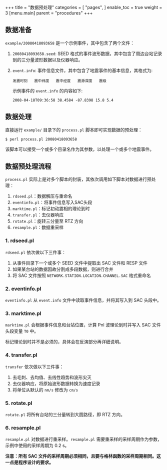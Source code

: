+++
title = "数据预处理"
categories = [
    "pages",
]
enable_toc = true
weight = 3
[menu.main]
parent = "procedures"
+++

## 数据准备

`example/20080418093658` 是一个示例事件，其中包含了两个文件：

<!--more-->
1.  `20080418093658.seed`:  SEED 格式的事件波形数据，其中包含了周边台站记录到的三分量波形数据以及仪器响应。
2.  `event.info`: 事件信息文件，其中包含了地震事件的基本信息，其格式为:

        发震时刻   震中纬度   震中经度   震源深度   震级

    示例事件的 `event.info` 的内容如下:

        2008-04-18T09:36:58 38.4584 -87.8398 15.8 5.4

## 数据处理

直接运行 `example/` 目录下的 `process.pl` 脚本即可实现数据的预处理：

    $ perl process.pl 20080418093658

该脚本可以接受一个或多个目录名作为其参数，以处理一个或多个地震事件。

## 数据预处理流程

`process.pl` 实际上是对多个脚本的封装，其依次调用如下脚本对数据进行预处理：

1.  `rdseed.pl`：数据解压与重命名
2.  `eventinfo.pl`：将事件信息写入SAC头段
3.  `marktime.pl`：标记初动震相的理论到时
4.  `transfer.pl`：去仪器响应
5.  `rotate.pl`：旋转三分量至 RTZ 方向
6.  `resample.pl`：数据重采样

### 1. rdseed.pl

`rdseed.pl` 依次做以下三件事：

1.  从事件目录下一个或多个 SEED 文件中提取出 SAC 文件和 RESP 文件
2.  如果某台站的数据因故分割成多段数据，则进行合并
3.  将 SAC 文件按照 `NETWORK.STATION.LOCATION.CHANNEL.SAC` 格式重命名

### 2. eventinfo.pl

`eventinfo.pl` 从 `event.info` 文件中读取事件信息，并将其写入到 SAC 头段中。

### 3. marktime.pl

`marktime.pl` 会根据事件信息和台站位置，计算 Pnl 波理论到时并写入 SAC 文件头段变量 `T0` 中。

标记理论到时并不是必须的，具体会在反演部分再详细说明。

### 4. transfer.pl

`transfer` 依次做以下三件事：

1. 去毛刺、去均值、去线性趋势和波形尖灭
2. 去仪器响应，将原始波形数据转换为速度记录
3. 将单位从默认的 `nm/s` 修改为 `cm/s`

### 5. rotate.pl

`rotate.pl` 将所有台站的三分量转到大圆路径，即 RTZ 方向。

### 6. resample.pl

`resample.pl` 对数据进行重采样。`resample.pl` 需要重采样的采样周期作为参数，示例中使用的采样周期为 0.2 s。

**注意：所有 SAC 文件的采样周期必须相同，且要与格林函数的采样周期相同。这一点是程序设计的要求。**
